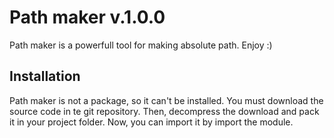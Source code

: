 # Path maker v.1.0.0

Path maker is a powerfull tool for making absolute path. Enjoy :)

## Installation

Path maker is not a package, so it can't be installed. You must download the source code in te git repository. Then, decompress the download and pack it in your project folder. Now, you can import it by import the module.

